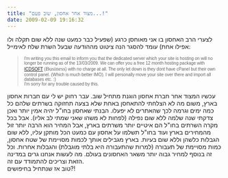 ```yaml
---
title: "מצוד אחר אחסון, שוב פעם...!"
date: 2009-02-09 19:16:32
---
```


לצערי הרב האחסון בו אני מאוחסן כרגע (שפעיל כבר כמעט שנה ללא שום תקלה ולו אפילו אחת) עומד להסגר הנה ציטוט מההודעה שבעל השרת שלח לאימייל:

<!--more-->
<div>
<blockquote>
<div><span style="font-family: Arial; font-size: x-small;">I'm writing you this email to inform you that the  dedicated server which your site is hosting on will no longer be running as of  the 13/03/2009. We can offer you a free 12 month hosting package with <a href="http://icdsoft.com/hosting.php" target="_blank">ICDSOFT</a> (<span style="font-family: Times New Roman; font-size: small;">Business</span>) with no charge at all. The only let down is they dont  have cPanel but their own control panel. (Which is much better IMO). I will  personally move your site over there and import all databases etc.  :)</span></div>
<div><span style="font-family: Arial; font-size: x-small;">
I'm sorry for any trouble caused by  this.</span></div></blockquote>
</div>
<div>עכשיו המצוד אחר חברת אחסון הוגנת מתחיל שוב. עבר רחוק יש לי עם חברות אחסון בארץ, משום מה לא הצלחתי להתאחסן באחת שלא בצעה תחזוקה בשרתים שלהם כל כמה ימים וגרמה לכך שהאתרים לא יפעלו. הבנתי שאחסון בחו"ל יהיה אמין יותר ואכן צדקתי שנה שלמה ללא שום נפילה (לפחות לא משהו שאני שמתי לב אליו). אבל בכל מקרה השרתים בחו"ל הם איטיים יותר משרתים בארץ, אבל המחיר הוא הרבה יותר זול מהמחירים בארץ ועוד בחו"ל תשלמו על אחסון עם כמעט הכל מותקן עליו, ללא שום הגבלות כלשהן וללא שום בעיות. בארץ מגבילים אותך לכמות מסויימת של שטח אחסון, כמות מסויימת של תעבורה (למרות שהתעבורה היא בלתי מוגבלת) והגבלות אחרות. וכל זה בנוסף למחיר גבוה יותר משאר האחסונים בעולם. מה לעשות אנחנו גרים במדינה הזאת וצריכים להתמודד עם זה.</div>
טוב אז שנתחיל בחיפושים?!
